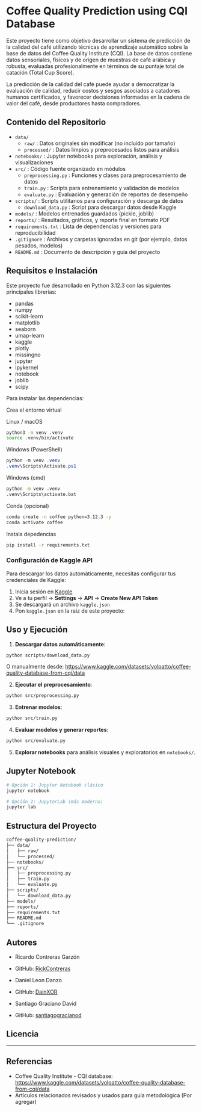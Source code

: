 # Coffee Quality Prediction using CQI Database

Este proyecto tiene como objetivo desarrollar un sistema de predicción de la calidad del café utilizando técnicas de aprendizaje automático sobre la base de datos del Coffee Quality Institute (CQI). La base de datos contiene datos sensoriales, físicos y de origen de muestras de café arábica y robusta, evaluadas profesionalmente en términos de su puntaje total de catación (Total Cup Score).

La predicción de la calidad del café puede ayudar a democratizar la evaluación de calidad, reducir costos y sesgos asociados a catadores humanos certificados, y favorecer decisiones informadas en la cadena de valor del café, desde productores hasta compradores.

## Contenido del Repositorio

- `data/`
  - `raw/` : Datos originales sin modificar (no incluido por tamaño)
  - `processed/` : Datos limpios y preprocesados listos para análisis
- `notebooks/` : Jupyter notebooks para exploración, análisis y visualizaciones
- `src/` : Código fuente organizado en módulos
  - `preprocessing.py` : Funciones y clases para preprocesamiento de datos
  - `train.py` : Scripts para entrenamiento y validación de modelos
  - `evaluate.py` : Evaluación y generación de reportes de desempeño
- `scripts/` : Scripts utilitarios para configuración y descarga de datos
  - `download_data.py` : Script para descargar datos desde Kaggle
- `models/` : Modelos entrenados guardados (pickle, joblib)
- `reports/` : Resultados, gráficos, y reporte final en formato PDF
- `requirements.txt` : Lista de dependencias y versiones para reproducibilidad
- `.gitignore` : Archivos y carpetas ignoradas en git (por ejemplo, datos pesados, modelos)
- `README.md` : Documento de descripción y guía del proyecto

## Requisitos e Instalación

Este proyecto fue desarrollado en Python 3.12.3 con las siguientes principales librerías:

- pandas
- numpy
- scikit-learn
- matplotlib
- seaborn
- umap-learn 
- kaggle
- plotly
- missingno
- jupyter
- ipykernel
- notebook
- joblib
- scipy  

Para instalar las dependencias:

Crea el entorno virtual

Linux / macOS
```bash
python3 -m venv .venv
source .venv/bin/activate
```

Windows (PowerShell)
```powershell
python -m venv .venv
.venv\Scripts\Activate.ps1
```

Windows (cmd)
```bat
python -m venv .venv
.venv\Scripts\activate.bat
```

Conda (opcional)
```bash
conda create -n coffee python=3.12.3 -y
conda activate coffee
```

Instala depedencias

```bash
pip install -r requirements.txt
```

### Configuración de Kaggle API

Para descargar los datos automáticamente, necesitas configurar tus credenciales de Kaggle:

1. Inicia sesión en [Kaggle](https://www.kaggle.com/)
2. Ve a tu perfil → **Settings** → **API** → **Create New API Token**
3. Se descargará un archivo `kaggle.json`
4. Pon `kaggle.json` en la raiz de este proyecto:

## Uso y Ejecución

1. **Descargar datos automáticamente**:

```bash
python scripts/download_data.py
```

   O manualmente desde: https://www.kaggle.com/datasets/volpatto/coffee-quality-database-from-cqi/data

2. **Ejecutar el preprocesamiento**:  

```bash
python src/preprocessing.py
```

3. **Entrenar modelos**:  
```bash
python src/train.py
```

4. **Evaluar modelos y generar reportes**:  
```bash
python src/evaluate.py
```

5. **Explorar notebooks** para análisis visuales y exploratorios en `notebooks/`.

## Jupyter Notebook

```bash
# Opción 1: Jupyter Notebook clásico
jupyter notebook

# Opción 2: JupyterLab (más moderno)
jupyter lab
```

## Estructura del Proyecto

```bash
coffee-quality-prediction/
├── data/
│   ├── raw/
│   └── processed/
├── notebooks/
├── src/
│   ├── preprocessing.py
│   ├── train.py
│   └── evaluate.py
├── scripts/
│   └── download_data.py
├── models/
├── reports/
├── requirements.txt
├── README.md
└── .gitignore
```

## Autores

- Ricardo Contreras Garzón
- GitHub: [RickContreras](https://github.com/RickContreras)

- Daniel Leon Danzo
- GitHub: [DainXOR](https://github.com/DainXOR)

- Santiago Graciano David
- GitHub: [santiagogracianod](https://github.com/santiagogracianod)

## Licencia

----

## Referencias

- Coffee Quality Institute - CQI database: https://www.kaggle.com/datasets/volpatto/coffee-quality-database-from-cqi/data
- Artículos relacionados revisados y usados para guía metodológica (Por agregar)
